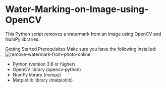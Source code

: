 # Water-Marking-on-Image-using-OpenCV
This Python script removes a watermark from an image using OpenCV and NumPy libraries.

Getting Started
Prerequisites
Make sure you have the following installed:
![remove-watermark-from-photo-online](https://github.com/user-attachments/assets/402460ac-200c-44f9-894f-405c68f365ce)

* Python (version 3.6 or higher)
* OpenCV library (opencv-python)
* NumPy library (numpy)
* Matplotlib library (matplotlib)
